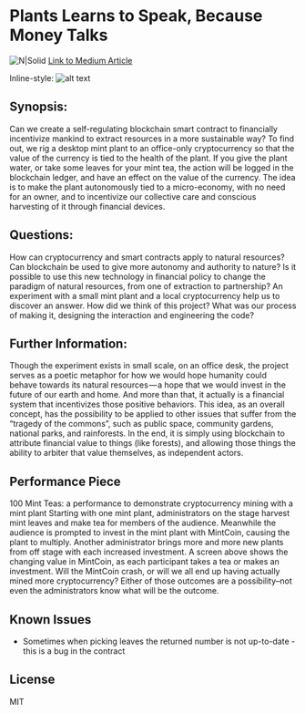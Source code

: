 # Plants Learns to Speak, Because Money Talks



![N|Solid](https://image.ibb.co/i3hKKb/man_mint_plant_05.jpg)
[Link to Medium Article](https://medium.com/mobgen/plants-learn-to-speak-because-money-talks-291db4b116df)

[logo]: https://image.ibb.co/jppzKb/MintLogo.png "Logo Title Text 2"

Inline-style: 
![alt text](https://image.ibb.co/jppzKb/MintLogo.png "Logo Title Text 1")



## Synopsis:

Can we create a self-regulating blockchain smart contract to financially incentivize mankind to extract resources in a more sustainable way? To find out, we rig a desktop mint plant to an office-only cryptocurrency so that the value of the currency is tied to the health of the plant. If you give the plant water, or take some leaves for your mint tea, the action will be logged in the blockchain ledger, and have an effect on the value of the currency. The idea is to make the plant autonomously tied to a micro-economy, with no need for an owner, and to incentivize our collective care and conscious harvesting of it through financial devices.

## Questions:

How can cryptocurrency and smart contracts apply to natural resources? Can blockchain be used to give more autonomy and authority to nature? Is it possible to use this new technology in financial policy to change the paradigm of natural resources, from one of extraction to partnership? An experiment with a small mint plant and a local cryptocurrency help us to discover an answer.
How did we think of this project? What was our process of making it, designing the interaction and engineering the code?


## Further Information:

Though the experiment exists in small scale, on an office desk, the project serves as a poetic metaphor for how we would hope humanity could behave towards its natural resources — a hope that we would invest in the future of our earth and home. And more than that, it actually is a financial system that incentivizes those positive behaviors. This idea, as an overall concept, has the possibility to be applied to other issues that suffer from the “tragedy of the commons”, such as public space, community gardens, national parks, and rainforests. In the end, it is simply using blockchain to attribute financial value to things (like forests), and allowing those things the ability to arbiter that value themselves, as independent actors.


## Performance Piece

100 Mint Teas: a performance to demonstrate cryptocurrency mining with a mint plant
Starting with one mint plant, administrators on the stage harvest mint leaves and make tea for members of the audience. Meanwhile the audience is prompted to invest in the mint plant with MintCoin, causing the plant to multiply. Another administrator brings more and more new plants from off stage with each increased investment. A screen above shows the changing value in MintCoin, as each participant takes a tea or makes an investment. Will the MintCoin crash, or will we all end up having actually mined more cryptocurrency? Either of those outcomes are a possibility–not even the administrators know what will be the outcome.


## Known Issues

- Sometimes when picking leaves the returned number is not up-to-date - this is a bug in the contract

## License



MIT
